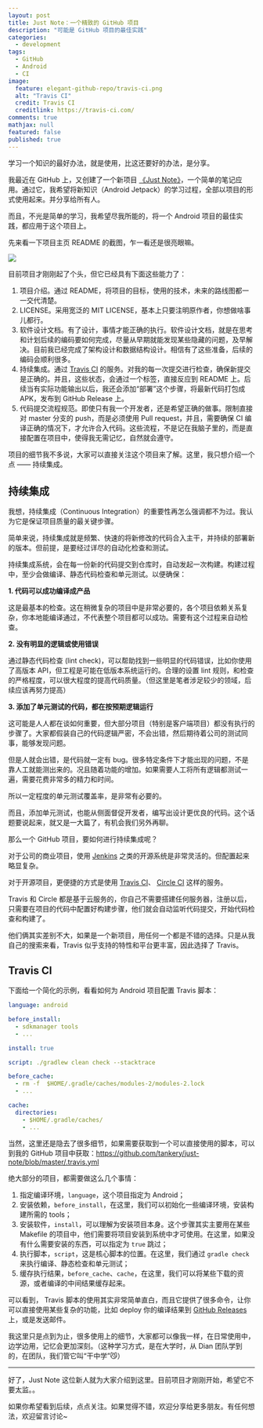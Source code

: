 ```yaml
---
layout: post
title: Just Note：一个精致的 GitHub 项目
description: "可能是 GitHub 项目的最佳实践"
categories:
  - development
tags:
  - GitHub
  - Android
  - CI
image:
  feature: elegant-github-repo/travis-ci.png
  alt: "Travis CI"
  credit: Travis CI
  creditlink: https://travis-ci.com/
comments: true
mathjax: null
featured: false
published: true
---
```


学习一个知识的最好办法，就是使用，比这还要好的办法，是分享。

我最近在 GitHub 上，又创建了一个新项目 [《Just Note》](https://github.com/tankery/just-note)，一个简单的笔记应用。通过它，我希望将新知识（Android Jetpack）的学习过程，全部以项目的形式使用起来。并分享给所有人。

<!--more-->

而且，不光是简单的学习，我希望尽我所能的，将一个 Android 项目的最佳实践，都应用于这个项目上。

先来看一下项目主页 README 的截图，乍一看还是很亮眼嘛。

<a href="{{ site.baseurl }}/assets/img/post/elegant-github-repo/15594443842212.jpg">
<img src="{{ site.baseurl }}/assets/img/post/elegant-github-repo/15594443842212.jpg" class="center" style="max-height: 50rem; width: auto;">
</a>

目前项目才刚刚起了个头，但它已经具有下面这些能力了：

1. 项目介绍。通过 README，将项目的目标，使用的技术，未来的路线图都一一交代清楚。
2. LICENSE。采用宽泛的 MIT LICENSE，基本上只要注明原作者，你想做啥事儿都行。
3. 软件设计文档。有了设计，事情才能正确的执行。软件设计文档，就是在思考和计划后续的编码要如何完成，尽量从早期就能发现某些隐藏的问题，及早解决。目前我已经完成了架构设计和数据结构设计。相信有了这些准备，后续的编码会顺利很多。
4. 持续集成。通过 [Travis CI](https://travis-ci.org) 的服务。对我的每一次提交进行检查，确保新提交是正确的。并且，这些状态，会通过一个标签，直接反应到 README 上。后续当有实际功能输出以后，我还会添加“部署”这个步骤，将最新代码打包成 APK，发布到 GitHub Release 上。
5. 代码提交流程规范。即使只有我一个开发者，还是希望正确的做事。限制直接对 master 分支的 push，而是必须使用 Pull request，并且，需要确保 CI 编译正确的情况下，才允许合入代码。这些流程，不是记在我脑子里的，而是直接配置在项目中，使得我无需记忆，自然就会遵守。

项目的细节我不多说，大家可以直接关注这个项目来了解。这里，我只想介绍一个点 —— 持续集成。

## 持续集成

我想，持续集成（Continuous Integration）的重要性再怎么强调都不为过。我认为它是保证项目质量的最关键步骤。

简单来说，持续集成就是频繁、快速的将新修改的代码合入主干，并持续的部署新的版本。但前提，是要经过详尽的自动化检查和测试。

持续集成系统，会在每一份新的代码提交到仓库时，自动发起一次构建。构建过程中，至少会做编译、静态代码检查和单元测试。以便确保：

**1. 代码可以成功编译成产品**

这是最基本的检查。这在稍微复杂的项目中是非常必要的，各个项目依赖关系复杂，你本地能编译通过，不代表整个项目都可以成功。需要有这个过程来自动检查。

**2. 没有明显的逻辑或使用错误**

通过静态代码检查 (lint check)，可以帮助找到一些明显的代码错误，比如你使用了高版本 API，但工程是可能在低版本系统运行的。合理的设置 lint 规则，和检查的严格程度，可以很大程度的提高代码质量。（但这里是笔者涉足较少的领域，后续应该再努力提高）

**3. 添加了单元测试的代码，都在按预期逻辑运行**

这可能是人人都在谈如何重要，但大部分项目（特别是客户端项目）都没有执行的步骤了。大家都假装自己的代码逻辑严密，不会出错，然后期待着公司的测试同事，能够发现问题。

但是人就会出错，是代码就一定有 bug。很多特定条件下才能出现的问题，不是靠人工就能测出来的。况且随着功能的增加。如果需要人工将所有逻辑都测试一遍，需要花费非常多的精力和时间。

所以一定程度的单元测试覆盖率，是非常有必要的。

而且，添加单元测试，也能从侧面督促开发者，编写出设计更优良的代码。这个话题要说起来，就又是一大篇了，有机会我们另外再聊。

那么一个 GitHub 项目，要如何进行持续集成呢？

对于公司的商业项目，使用 [Jenkins](https://jenkins.io/) 之类的开源系统是非常灵活的。但配置起来略显复杂。

对于开源项目，更便捷的方式是使用 [Travis CI](https://travis-ci.org/)、 [Circle CI](https://circleci.com/) 这样的服务。

Travis 和 Circle 都是基于云服务的，你自己不需要搭建任何服务器，注册以后，只需要在项目的代码中配置好构建步骤，他们就会自动监听代码提交，开始代码检查和构建了。

他们俩其实差别不大，如果是一个新项目，用任何一个都是不错的选择。只是从我自己的搜索来看，Travis 似乎支持的特性和平台更丰富，因此选择了 Travis。

## Travis CI

下面给一个简化的示例，看看如何为 Android 项目配置 Travis 脚本：

```yml
language: android

before_install:
  - sdkmanager tools
  - ...

install: true

script: ./gradlew clean check --stacktrace

before_cache:
  - rm -f  $HOME/.gradle/caches/modules-2/modules-2.lock
  - ...

cache:
  directories:
    - $HOME/.gradle/caches/
    - ...
```

当然，这里还是隐去了很多细节，如果需要获取到一个可以直接使用的脚本，可以到我的 GitHub 项目中获取：<https://github.com/tankery/just-note/blob/master/.travis.yml>

绝大部分的项目，都需要做这么几个事情：

1. 指定编译环境，`language`，这个项目指定为 Android；
2. 安装依赖，`before_install`，在这里，我们可以初始化一些编译环境，安装构建所需的 tools；
3. 安装软件，`install`，可以理解为安装项目本身。这个步骤其实主要用在某些 Makefile 的项目中，他们需要将项目安装到系统中才可使用。在这里，如果没有什么需要安装的东西，可以指定为 `true` 跳过；
4. 执行脚本，`script`，这是核心脚本的位置。在这里，我们通过 `gradle check` 来执行编译、静态检查和单元测试；
5. 缓存执行结果，`before_cache`、`cache`，在这里，我们可以将某些下载的资源，或者编译的中间结果缓存起来。

可以看到， Travis 脚本的使用其实非常简单直白，而且它提供了很多命令，让你可以直接使用某些复杂的功能，比如 deploy 你的编译结果到 [GitHub Releases](https://help.github.com/en/articles/creating-releases) 上，或是发送邮件。

我这里只是点到为止，很多使用上的细节，大家都可以像我一样，在日常使用中，边学边用，记忆会更加深刻。（这种学习方式，是在大学时，从 Dian 团队学到的，在团队，我们管它叫“干中学”😼）

---

好了，Just Note 这位新人就为大家介绍到这里。目前项目才刚刚开始，希望它不要太监。。

如果你希望看到后续，点点关注。如果觉得不错，欢迎分享给更多朋友。有任何想法，欢迎留言讨论~




